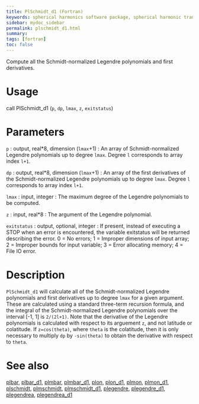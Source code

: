 ```yaml
---
title: PlSchmidt_d1 (Fortran)
keywords: spherical harmonics software package, spherical harmonic transform, legendre functions, multitaper spectral analysis, fortran, Python, gravity, magnetic field
sidebar: mydoc_sidebar
permalink: plschmidt_d1.html
summary:
tags: [fortran]
toc: false
---
```


Compute all the Schmidt-normalized Legendre polynomials and first derivatives.

# Usage

call PlSchmidt_d1 (`p`, `dp`, `lmax`, `z`, `exitstatus`)

# Parameters

`p` : output, real\*8, dimension (`lmax`+1)
:   An array of Schmidt-normalized Legendre polynomials up to degree `lmax`. Degree `l` corresponds to array index `l+1`.

`dp` : output, real\*8, dimension (`lmax`+1)
:   An array of the first derivatives of the Schmidt-normalized Legendre polynomials up to degree `lmax`. Degree `l` corresponds to array index `l+1`.

`lmax` : input, integer
:   The maximum degree of the Legendre polynomials to be computed.

`z` : input, real\*8
:   The argument of the Legendre polynomial.

`exitstatus` : output, optional, integer
:   If present, instead of executing a STOP when an error is encountered, the variable exitstatus will be returned describing the error. 0 = No errors; 1 = Improper dimensions of input array; 2 = Improper bounds for input variable; 3 = Error allocating memory; 4 = File IO error.

# Description

`PlSchmidt_d1` will calculate all of the Schmidt-normalized Legendre polynomials and first derivatives up to degree `lmax` for a given argument. These are calculated using a standard three-term recursion formula, and the integral of the Schmidt-normalized Legendre polynomials over the interval [-1, 1] is `2/(2l+1)`. Note that the derivative of the Legendre polynomials is calculated with respect to its arguement `z`, and not latitude or colatitude. If `z=cos(theta)`, where `theta` is the colatitude, then it is only necessary to multiply `dp` by `-sin(theta)` to obtain the derivative with respect to `theta`.

# See also

[plbar](plbar.html), [plbar_d1](plbar_d1.html), [plmbar](plmbar.html), [plmbar_d1](plmbar_d1.html), [plon](plon.html), [plon_d1](plon_d1.html), [plmon](plmon.html), [plmon_d1](plmon_d1.html), [plschmidt](plschmidt.html), [plmschmidt](plmschmidt.html), [plmschmidt_d1](plmschmidt_d1.html), [plegendre](plegendre.html), [plegendre_d1](plegendre_d1.html), [plegendrea](plegendrea.html), [plegendrea_d1](plegendrea_d1.html)
